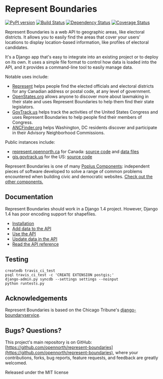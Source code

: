 # Represent Boundaries

[![PyPI version](https://badge.fury.io/py/represent-boundaries.svg)](https://badge.fury.io/py/represent-boundaries)
[![Build Status](https://secure.travis-ci.org/opennorth/represent-boundaries.png)](https://travis-ci.org/opennorth/represent-boundaries)
[![Dependency Status](https://gemnasium.com/opennorth/represent-boundaries.png)](https://gemnasium.com/opennorth/represent-boundaries)
[![Coverage Status](https://coveralls.io/repos/opennorth/represent-boundaries/badge.png?branch=master)](https://coveralls.io/r/opennorth/represent-boundaries)

Represent Boundaries is a web API to geographic areas, like electoral districts. It allows you to easily find the areas that cover your users' locations to display location-based information, like profiles of electoral candidates.

It's a Django app that's easy to integrate into an existing project or to deploy on its own. It uses a simple file format to control how data is loaded into the API, and it provides a command-line tool to easily manage data.

Notable uses include:

* [Represent](https://represent.opennorth.ca/) helps people find the elected officials and electoral districts for any Canadian address or postal code, at any level of government.
* [OpenStates.org](http://openstates.org/find_your_legislator/) allows anyone to discover more about lawmaking in their state and uses Represent Boundaries to help them find their state legislators.
* [GovTrack.us](https://www.govtrack.us/congress/members) helps track the activities of the United States Congress and uses Represent Boundaries to help people find their members of Congress.
* [ANCFinder.org](http://ancfinder.org/) helps Washington, DC residents discover and participate in their Advisory Neighborhood Commissions.

Public instances include:

* [represent.opennorth.ca](https://represent.opennorth.ca/) for Canada: [source code](https://github.com/opennorth/represent-canada) and [data files](https://github.com/opennorth/represent-canada-data)
* [gis.govtrack.us](http://gis.govtrack.us/map/demo/cd-2012/) for the US: [source code](https://github.com/JoshData/boundaries_us)

Represent Boundaries is one of many [Poplus Components](http://poplus.org/components/): independent pieces of software developed to solve a range of common problems encountered when building civic and democratic websites. [Check out the other components.](http://poplus.org/components/current/)

## Documentation

Represent Boundaries should work in a Django 1.4 project. However, Django 1.4 has poor encoding support for shapefiles.

* [Installation](http://represent.poplus.org/docs/install/)
* [Add data to the API](http://represent.poplus.org/docs/import/)
* [Use the API](http://represent.poplus.org/docs/api/)
* [Update data in the API](http://represent.poplus.org/docs/manage/)
* [Read the API reference](http://represent.poplus.org/docs/reference/)

## Testing

```
createdb travis_ci_test
psql travis_ci_test -c 'CREATE EXTENSION postgis;'
django-admin.py syncdb --settings settings --noinput
python runtests.py
```

## Acknowledgements

Represent Boundaries is based on the Chicago Tribune's [django-boundaryservice](https://github.com/newsapps/django-boundaryservice).

## Bugs? Questions?

This project's main repository is on GitHub: [https://github.com/opennorth/represent-boundaries](https://github.com/opennorth/represent-boundaries), where your contributions, forks, bug reports, feature requests, and feedback are greatly welcomed.

Released under the MIT license
